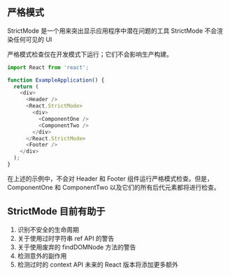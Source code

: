 ## 严格模式
StrictMode 是一个用来突出显示应用程序中潜在问题的工具
StrictMode 不会渲染任何可见的 UI

严格模式检查仅在开发模式下运行；它们不会影响生产构建。

```js
import React from 'react';

function ExampleApplication() {
  return (
    <div>
      <Header />
      <React.StrictMode>
        <div>
          <ComponentOne />
          <ComponentTwo />
        </div>
      </React.StrictMode>
      <Footer />
    </div>
  );
}
```

在上述的示例中，不会对 Header 和 Footer 组件运行严格模式检查。但是，ComponentOne 和 ComponentTwo 以及它们的所有后代元素都将进行检查。

## StrictMode 目前有助于

1. 识别不安全的生命周期
2. 关于使用过时字符串 ref API 的警告
3. 关于使用废弃的 findDOMNode 方法的警告
4. 检测意外的副作用
5. 检测过时的 context API
未来的 React 版本将添加更多额外